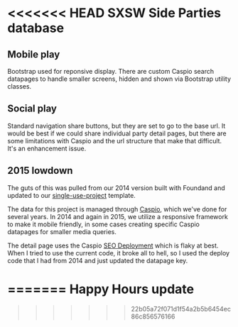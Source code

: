 <<<<<<< HEAD
SXSW Side Parties database
============================

## Mobile play
Bootstrap used for reponsive display. There are custom Caspio search datapages to handle smaller screens, hidden and shown via Bootstrap utility classes.

## Social play
Standard navigation share buttons, but they are set to go to the base url. It would be best if we could share individual party detail pages, but there are some limitations with Caspio and the url structure that make that difficult. It's an enhancement issue.

## 2015 lowdown

The guts of this was pulled from our 2014 version built with Foundand and updated to our [single-use-project](https://github.com/statesman/single-page-project) template.

The data for this project is managed through [Caspio](http://www.caspio.com/), which we've done for several years. In 2014 and again in 2015, we utilize a responsive framework to make it mobile friendly, in some cases creating specific Caspio datapages for smaller media queries.

The detail page uses the Caspio [SEO Deployment](http://www.caspio.com/extend/platform-extensions/seo-data-publishing.aspx) which is flaky at best. When I tried to use the current code, it broke all to hell, so I used the deploy code that I had from 2014 and just updated the datapage key.

=======
Happy Hours update
==================

>>>>>>> 22b05a72f071d1f54a2b5b6454ec86c856576166
